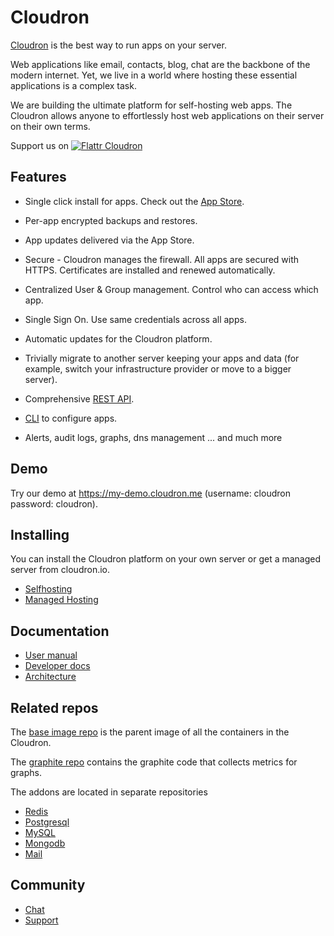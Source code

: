 # Cloudron

[Cloudron](https://cloudron.io) is the best way to run apps on your server.

Web applications like email, contacts, blog, chat are the backbone of the modern
internet. Yet, we live in a world where hosting these essential applications is
a complex task.

We are building the ultimate platform for self-hosting web apps. The Cloudron allows
anyone to effortlessly host web applications on their server on their own terms.

Support us on [![Flattr Cloudron](https://button.flattr.com/flattr-badge-large.png)](https://flattr.com/submit/auto?user_id=cloudron&url=https://cloudron.io&title=Cloudron&tags=opensource&category=software)

## Features

* Single click install for apps. Check out the [App Store](https://cloudron.io/appstore.html).

* Per-app encrypted backups and restores.

* App updates delivered via the App Store.

* Secure - Cloudron manages the firewall. All apps are secured with HTTPS. Certificates are
  installed and renewed automatically.

* Centralized User & Group management. Control who can access which app.

* Single Sign On. Use same credentials across all apps.

* Automatic updates for the Cloudron platform.

* Trivially migrate to another server keeping your apps and data (for example, switch your
  infrastructure provider or move to a bigger server).

* Comprehensive [REST API](https://cloudron.io/references/api.html).

* [CLI](https://git.cloudron.io/cloudron/cloudron-cli) to configure apps.

* Alerts, audit logs, graphs, dns management ... and much more

## Demo

Try our demo at https://my-demo.cloudron.me (username: cloudron password: cloudron).

## Installing

You can install the Cloudron platform on your own server or get a managed server
from cloudron.io.

* [Selfhosting](https://cloudron.io/references/selfhosting.html)
* [Managed Hosting](https://cloudron.io/pricing.html)

## Documentation

* [User manual](https://cloudron.io/references/usermanual.html)
* [Developer docs](https://cloudron.io/documentation.html)
* [Architecture](https://cloudron.io/references/architecture.html)

## Related repos

The [base image repo](https://git.cloudron.io/cloudron/docker-base-image) is the parent image of all
the containers in the Cloudron.

The [graphite repo](https://git.cloudron.io/cloudron/docker-graphite) contains the graphite code
that collects metrics for graphs.

The addons are located in separate repositories
* [Redis](https://git.cloudron.io/cloudron/redis-addon)
* [Postgresql](https://git.cloudron.io/cloudron/postgresql-addon)
* [MySQL](https://git.cloudron.io/cloudron/mysql-addon)
* [Mongodb](https://git.cloudron.io/cloudron/mongodb-addon)
* [Mail](https://git.cloudron.io/cloudron/mail-addon)

## Community

* [Chat](https://chat.cloudron.io/)
* [Support](mailto:support@cloudron.io)

